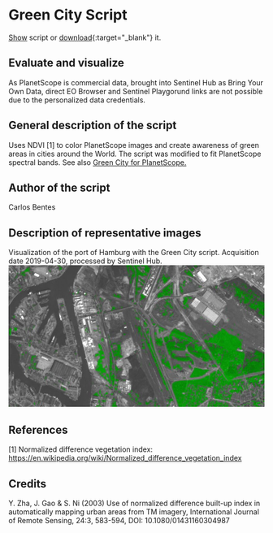 # Green City Script

<a href="#" id='togglescript'>Show</a> script or [download](green_city.js){:target="_blank"} it.
<div id='script_view' style="display:none">
{% highlight javascript %}
      {% include_relative green_city.js %}
{% endhighlight %}
</div>

## Evaluate and visualize

As PlanetScope is commercial data, brought into Sentinel Hub as Bring Your Own Data, direct EO Browser and Sentinel Playgorund links are not possible due to the personalized data credentials. 

## General description of the script

Uses NDVI [1] to color PlanetScope images and create awareness of green areas in cities around the World. The script was modified to fit PlanetScope spectral bands. 
See also <a href="https://custom-scripts.sentinel-hub.com/sentinel-2/green_city/#">Green City for PlanetScope.</a> 

## Author of the script

Carlos Bentes

## Description of representative images

Visualization of the port of Hamburg with the Green City script. Acquisition date 2019-04-30, processed by Sentinel Hub. 
![Green City script over Tallinn](fig/fig1.jpg)

## References

[1] Normalized difference vegetation index: 
https://en.wikipedia.org/wiki/Normalized_difference_vegetation_index

## Credits

Y. Zha, J. Gao & S. Ni (2003) Use of normalized difference built-up index in automatically mapping urban areas from TM imagery, International Journal of Remote Sensing, 24:3, 583-594, DOI: 10.1080/01431160304987
